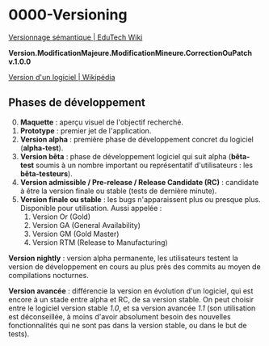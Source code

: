 # 0000-Versioning

[Versionnage sémantique | EduTech Wiki](https://edutechwiki.unige.ch/fr/Versionnage_s%C3%A9mantique)

**Version.ModificationMajeure.ModificationMineure.CorrectionOuPatch**
**v.1.0.0**

[Version d'un logiciel | Wikipédia](https://fr.wikipedia.org/wiki/Version_d%27un_logiciel)

## Phases de développement

0. **Maquette** : aperçu visuel de l'objectif recherché.
1. **Prototype** : premier jet de l'application.
2. **Version alpha** : première phase de développement concret du logiciel (**alpha-test**).
3. **Version bêta** : phase de développement logiciel qui suit alpha (**bêta-test** soumis à un nombre important ou représentatif d'utilisateurs : les **bêta-testeurs**).
4. **Version admissible / Pre-release /  Release Candidate (RC)** :  candidate à être la version finale ou stable (tests de dernière minute).
5. **Version finale ou stable** : les bugs n'apparaissent plus ou presque plus. Disponible pour utilisation. Aussi appelée :
    1. Version Or (Gold)
    2. Version GA (General Availability)
    3. Version GM (Gold Master)
    4. Version RTM (Release to Manufacturing)

**Version nightly** : version alpha permanente, les utilisateurs testent la version de développement en cours au plus près des commits au moyen de compilations nocturnes.

**Version avancée** : différencie la version en évolution d'un logiciel, qui est encore à un stade entre alpha et RC, de sa version stable. On peut choisir entre le logiciel version stable *1.0*, et sa version avancée *1.1* (son utilisation est déconseillée, à moins d'avoir absolument besoin des nouvelles fonctionnalités qui ne sont pas dans la version stable, ou dans le but de tests).
